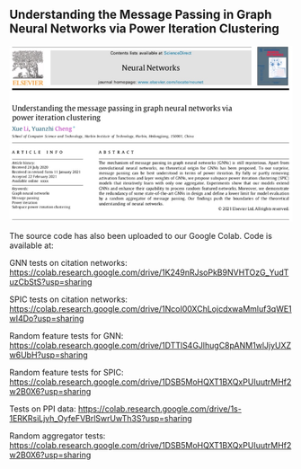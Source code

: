 ## Understanding the Message Passing in Graph Neural Networks via Power Iteration Clustering
![](https://github.com/Eigenworld/SPIC/blob/master/Elsevier.jpeg "Paper")

The source code has also been uploaded to our Google Colab. Code is available at:


GNN tests on citation networks: https://colab.research.google.com/drive/1K249nRJsoPkB9NVHTOzG_YudTuzCbStS?usp=sharing

SPIC tests on citation networks: https://colab.research.google.com/drive/1NcoI00XChLojcdxwaMmluf3qWE1wI4Do?usp=sharing

Random feature tests for GNN: https://colab.research.google.com/drive/1DTTlS4GJlhugC8pANM1wlJjyUXZw6UbH?usp=sharing

Random feature tests for SPIC: https://colab.research.google.com/drive/1DSB5MoHQXT1BXQxPUIuutrMHf2w2B0X6?usp=sharing

Tests on PPI data: https://colab.research.google.com/drive/1s-1ERKRsiLjvh_OyfeFVBrlSwrUwTh3S?usp=sharing

Random aggregator tests: https://colab.research.google.com/drive/1DSB5MoHQXT1BXQxPUIuutrMHf2w2B0X6?usp=sharing
